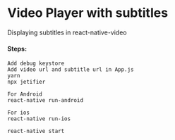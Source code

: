 # Video Player with subtitles
Displaying subtitles in react-native-video

#### Steps:
```
Add debug keystore
Add video url and subtitle url in App.js
yarn
npx jetifier

For Android
react-native run-android

For ios
react-native run-ios

react-native start


 ```